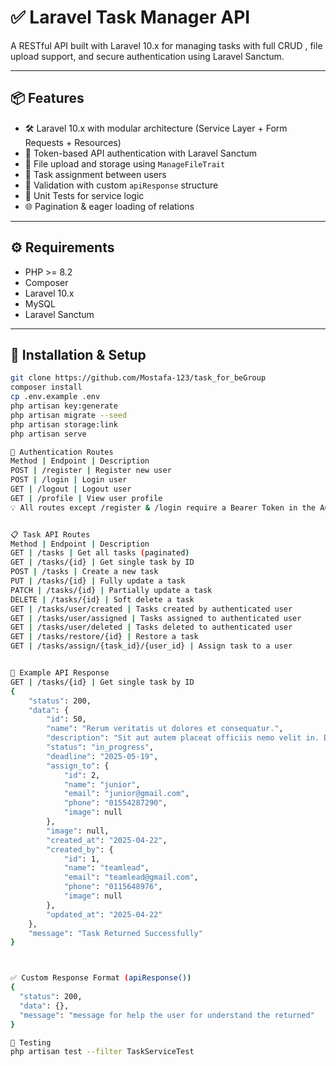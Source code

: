 # ✅ Laravel Task Manager API

A RESTful API built with Laravel 10.x for managing tasks with full CRUD , file upload support, and secure authentication using Laravel Sanctum.

---

## 📦 Features

- 🛠️ Laravel 10.x with modular architecture (Service Layer + Form Requests + Resources)
- 🔐 Token-based API authentication with Laravel Sanctum
- 📂 File upload and storage using `ManageFileTrait`
- 🧾 Task assignment between users
- 📑 Validation with custom `apiResponse` structure
- 🧪 Unit Tests for service logic
- 🌐 Pagination & eager loading of relations

---

## ⚙️ Requirements

- PHP >= 8.2
- Composer
- Laravel 10.x
- MySQL 
- Laravel Sanctum

---

## 🚀 Installation & Setup

```bash
git clone https://github.com/Mostafa-123/task_for_beGroup
composer install
cp .env.example .env
php artisan key:generate
php artisan migrate --seed
php artisan storage:link
php artisan serve

🔐 Authentication Routes
Method | Endpoint | Description
POST | /register | Register new user
POST | /login | Login user
GET | /logout | Logout user
GET | /profile | View user profile
💡 All routes except /register & /login require a Bearer Token in the Authorization header.


📋 Task API Routes
Method | Endpoint | Description
GET | /tasks | Get all tasks (paginated)
GET | /tasks/{id} | Get single task by ID
POST | /tasks | Create a new task
PUT | /tasks/{id} | Fully update a task
PATCH | /tasks/{id} | Partially update a task
DELETE | /tasks/{id} | Soft delete a task
GET | /tasks/user/created | Tasks created by authenticated user
GET | /tasks/user/assigned | Tasks assigned to authenticated user
GET | /tasks/user/deleted | Tasks deleted to authenticated user
GET | /tasks/restore/{id} | Restore a task
GET | /tasks/assign/{task_id}/{user_id} | Assign task to a user


🧾 Example API Response
GET | /tasks/{id} | Get single task by ID
{
    "status": 200,
    "data": {
        "id": 50,
        "name": "Rerum veritatis ut dolores et consequatur.",
        "description": "Sit aut autem placeat officiis nemo velit in. Debitis non placeat enim quos amet eius laudantium. Sunt nesciunt id provident quas qui.",
        "status": "in_progress",
        "deadline": "2025-05-19",
        "assign_to": {
            "id": 2,
            "name": "junior",
            "email": "junior@gmail.com",
            "phone": "01554287290",
            "image": null
        },
        "image": null,
        "created_at": "2025-04-22",
        "created_by": {
            "id": 1,
            "name": "teamlead",
            "email": "teamlead@gmail.com",
            "phone": "0115648976",
            "image": null
        },
        "updated_at": "2025-04-22"
    },
    "message": "Task Returned Successfully"
}



✅ Custom Response Format (apiResponse())
{
  "status": 200,
  "data": {},
  "message": "message for help the user for understand the returned"
}

🧪 Testing
php artisan test --filter TaskServiceTest
